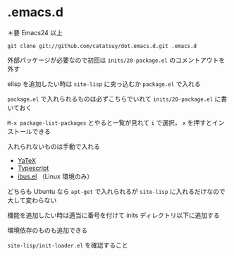 .emacs.d
==================================

＊要 Emacs24 以上

    git clone git://github.com/catatsuy/dot.emacs.d.git .emacs.d

外部パッケージが必要なので初回は `inits/20-package.el` のコメントアウトを外す

elisp を追加したい時は `site-lisp` に突っ込むか `package.el` で入れる

`package.el` で入れられるものは必ずこちらでいれて `inits/20-package.el` に書いておく

`M-x package-list-packages` とやると一覧が見れて `i` で選択， `x` を押すとインストールできる

入れられないものは手動で入れる

* [YaTeX](http://www.yatex.org/)
* [Typescript](http://blogs.msdn.com/b/interoperability/archive/2012/10/01/sublime-text-vi-emacs-typescript-enabled.aspx)
* [ibus.el](http://www11.atwiki.jp/s-irie/pages/21.html) （Linux 環境のみ）

どちらも Ubuntu なら `apt-get` で入れられるが `site-lisp` に入れるだけなので大して変わらない

機能を追加したい時は適当に番号を付けて inits ディレクトリ以下に追加する

環境依存のものも追加できる

`site-lisp/init-loader.el` を確認すること
